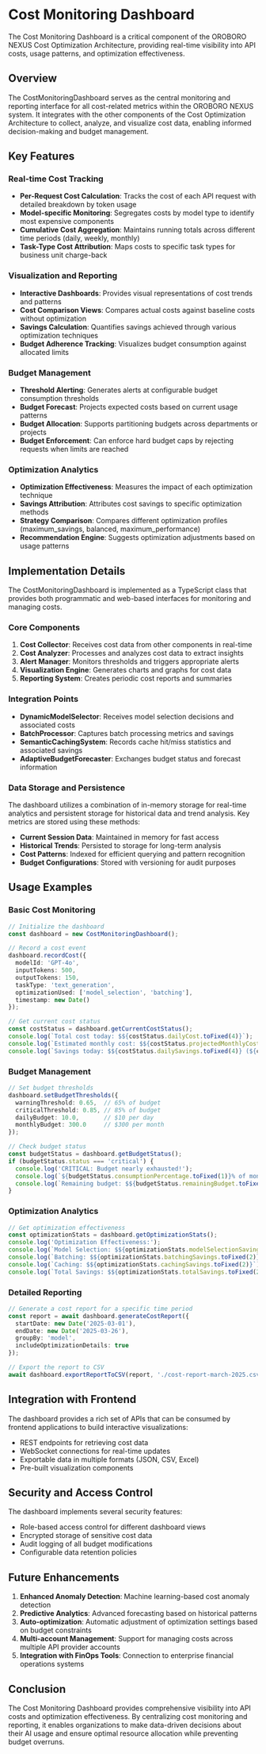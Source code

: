 # Cost Monitoring Dashboard

The Cost Monitoring Dashboard is a critical component of the OROBORO NEXUS Cost Optimization Architecture, providing real-time visibility into API costs, usage patterns, and optimization effectiveness.

## Overview

The CostMonitoringDashboard serves as the central monitoring and reporting interface for all cost-related metrics within the OROBORO NEXUS system. It integrates with the other components of the Cost Optimization Architecture to collect, analyze, and visualize cost data, enabling informed decision-making and budget management.

## Key Features

### Real-time Cost Tracking

- **Per-Request Cost Calculation**: Tracks the cost of each API request with detailed breakdown by token usage
- **Model-specific Monitoring**: Segregates costs by model type to identify most expensive components
- **Cumulative Cost Aggregation**: Maintains running totals across different time periods (daily, weekly, monthly)
- **Task-Type Cost Attribution**: Maps costs to specific task types for business unit charge-back

### Visualization and Reporting

- **Interactive Dashboards**: Provides visual representations of cost trends and patterns
- **Cost Comparison Views**: Compares actual costs against baseline costs without optimization
- **Savings Calculation**: Quantifies savings achieved through various optimization techniques
- **Budget Adherence Tracking**: Visualizes budget consumption against allocated limits

### Budget Management

- **Threshold Alerting**: Generates alerts at configurable budget consumption thresholds
- **Budget Forecast**: Projects expected costs based on current usage patterns
- **Budget Allocation**: Supports partitioning budgets across departments or projects
- **Budget Enforcement**: Can enforce hard budget caps by rejecting requests when limits are reached

### Optimization Analytics

- **Optimization Effectiveness**: Measures the impact of each optimization technique
- **Savings Attribution**: Attributes cost savings to specific optimization methods
- **Strategy Comparison**: Compares different optimization profiles (maximum_savings, balanced, maximum_performance)
- **Recommendation Engine**: Suggests optimization adjustments based on usage patterns

## Implementation Details

The CostMonitoringDashboard is implemented as a TypeScript class that provides both programmatic and web-based interfaces for monitoring and managing costs.

### Core Components

1. **Cost Collector**: Receives cost data from other components in real-time
2. **Cost Analyzer**: Processes and analyzes cost data to extract insights
3. **Alert Manager**: Monitors thresholds and triggers appropriate alerts
4. **Visualization Engine**: Generates charts and graphs for cost data
5. **Reporting System**: Creates periodic cost reports and summaries

### Integration Points

- **DynamicModelSelector**: Receives model selection decisions and associated costs
- **BatchProcessor**: Captures batch processing metrics and savings
- **SemanticCachingSystem**: Records cache hit/miss statistics and associated savings
- **AdaptiveBudgetForecaster**: Exchanges budget status and forecast information

### Data Storage and Persistence

The dashboard utilizes a combination of in-memory storage for real-time analytics and persistent storage for historical data and trend analysis. Key metrics are stored using these methods:

- **Current Session Data**: Maintained in memory for fast access
- **Historical Trends**: Persisted to storage for long-term analysis
- **Cost Patterns**: Indexed for efficient querying and pattern recognition
- **Budget Configurations**: Stored with versioning for audit purposes

## Usage Examples

### Basic Cost Monitoring

```typescript
// Initialize the dashboard
const dashboard = new CostMonitoringDashboard();

// Record a cost event
dashboard.recordCost({
  modelId: 'GPT-4o',
  inputTokens: 500,
  outputTokens: 150,
  taskType: 'text_generation',
  optimizationUsed: ['model_selection', 'batching'],
  timestamp: new Date()
});

// Get current cost status
const costStatus = dashboard.getCurrentCostStatus();
console.log(`Total cost today: $${costStatus.dailyCost.toFixed(4)}`);
console.log(`Estimated monthly cost: $${costStatus.projectedMonthlyCost.toFixed(2)}`);
console.log(`Savings today: $${costStatus.dailySavings.toFixed(4)} (${costStatus.savingsPercentage.toFixed(1)}%)`);
```

### Budget Management

```typescript
// Set budget thresholds
dashboard.setBudgetThresholds({
  warningThreshold: 0.65,  // 65% of budget
  criticalThreshold: 0.85, // 85% of budget
  dailyBudget: 10.0,       // $10 per day
  monthlyBudget: 300.0     // $300 per month
});

// Check budget status
const budgetStatus = dashboard.getBudgetStatus();
if (budgetStatus.status === 'critical') {
  console.log('CRITICAL: Budget nearly exhausted!');
  console.log(`${budgetStatus.consumptionPercentage.toFixed(1)}% of monthly budget used`);
  console.log(`Remaining budget: $${budgetStatus.remainingBudget.toFixed(2)}`);
}
```

### Optimization Analytics

```typescript
// Get optimization effectiveness
const optimizationStats = dashboard.getOptimizationStats();
console.log('Optimization Effectiveness:');
console.log(`Model Selection: $${optimizationStats.modelSelectionSavings.toFixed(2)}`);
console.log(`Batching: $${optimizationStats.batchingSavings.toFixed(2)}`);
console.log(`Caching: $${optimizationStats.cachingSavings.toFixed(2)}`);
console.log(`Total Savings: $${optimizationStats.totalSavings.toFixed(2)}`);
```

### Detailed Reporting

```typescript
// Generate a cost report for a specific time period
const report = await dashboard.generateCostReport({
  startDate: new Date('2025-03-01'),
  endDate: new Date('2025-03-26'),
  groupBy: 'model',
  includeOptimizationDetails: true
});

// Export the report to CSV
await dashboard.exportReportToCSV(report, './cost-report-march-2025.csv');
```

## Integration with Frontend

The dashboard provides a rich set of APIs that can be consumed by frontend applications to build interactive visualizations:

- REST endpoints for retrieving cost data
- WebSocket connections for real-time updates
- Exportable data in multiple formats (JSON, CSV, Excel)
- Pre-built visualization components

## Security and Access Control

The dashboard implements several security features:

- Role-based access control for different dashboard views
- Encrypted storage of sensitive cost data
- Audit logging of all budget modifications
- Configurable data retention policies

## Future Enhancements

1. **Enhanced Anomaly Detection**: Machine learning-based cost anomaly detection
2. **Predictive Analytics**: Advanced forecasting based on historical patterns
3. **Auto-optimization**: Automatic adjustment of optimization settings based on budget constraints
4. **Multi-account Management**: Support for managing costs across multiple API provider accounts
5. **Integration with FinOps Tools**: Connection to enterprise financial operations systems

## Conclusion

The Cost Monitoring Dashboard provides comprehensive visibility into API costs and optimization effectiveness. By centralizing cost monitoring and reporting, it enables organizations to make data-driven decisions about their AI usage and ensure optimal resource allocation while preventing budget overruns.